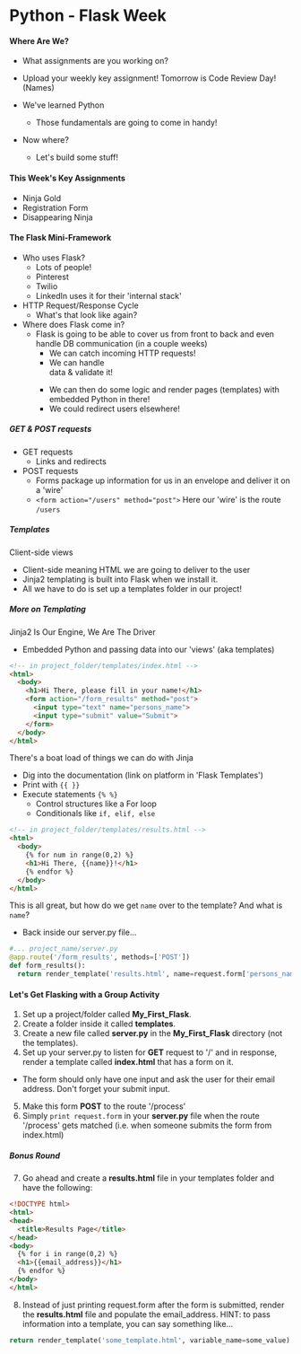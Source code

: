 # Python - Flask Week

#### Where Are We?
- What assignments are you working on?

- Upload your weekly key assignment! Tomorrow is Code Review Day! (Names)

- We've learned Python
  - Those fundamentals are going to come in handy!
- Now where?
  - Let's build some stuff!

#### This Week's Key Assignments
- Ninja Gold
- Registration Form
- Disappearing Ninja


#### The Flask Mini-Framework
- Who uses Flask?
  - Lots of people!
  - Pinterest
  - Twilio
  - LinkedIn uses it for their 'internal stack'
- HTTP Request/Response Cycle
  - What's that look like again?
- Where does Flask come in?
  - Flask is going to be able to cover us from front to back and even handle DB communication (in a couple weeks)
    - We can catch incoming HTTP requests!
    - We can handle <form> data & validate it!
    - We can then do some logic and render pages (templates) with embedded Python in there!
    - We could redirect users elsewhere!


##### GET & POST requests
- GET requests
  - Links and redirects
- POST requests
  - Forms package up information for us in an envelope and deliver it on a 'wire'
  - ```<form action="/users" method="post">``` Here our 'wire' is the route ```/users```

##### Templates
Client-side views  
  - Client-side meaning HTML we are going to deliver to the user
  - Jinja2 templating is built into Flask when we install it.
  - All we have to do is set up a templates folder in our project!

##### More on Templating
Jinja2 Is Our Engine, We Are The Driver
- Embedded Python and passing data into our 'views' (aka templates)
```html
<!-- in project_folder/templates/index.html -->
<html>
  <body>
    <h1>Hi There, please fill in your name!</h1>
    <form action="/form_results" method="post">
      <input type="text" name="persons_name">
      <input type="submit" value="Submit">
    </form>
  </body>
</html>
```
There's a boat load of things we can do with Jinja
  - Dig into the documentation (link on platform in 'Flask Templates')
  - Print with ```{{ }}```
  - Execute statements ```{% %}```
    - Control structures like a For loop
    - Conditionals like ```if, elif, else```

```html
<!-- in project_folder/templates/results.html -->
<html>
  <body>
    {% for num in range(0,2) %}
    <h1>Hi There, {{name}}!</h1>
    {% endfor %}
  </body>
</html>
```  
This is all great, but how do we get `name` over to the template?  And what is `name`?
  - Back inside our server.py file...
```python
#... project_name/server.py
@app.route('/form_results', methods=['POST'])
def form_results():
  return render_template('results.html', name=request.form['persons_name'])
```

#### Let's Get Flasking with a Group Activity
1. Set up a project/folder called <b>My_First_Flask</b>.  
2. Create a folder inside it called <b>templates</b>.
3. Create a new file called <b>server.py</b> in the <b>My_First_Flask</b> directory (not the templates).  
4. Set up your server.py to listen for <b>GET</b> request to '/' and in response, render a template called <b>index.html</b> that has a form on it.
  - The form should only have one input and ask the user for their email address. Don't forget your submit input.
5. Make this form <b>POST</b> to the route '/process'
6. Simply ```print request.form``` in your <b>server.py</b> file when the route '/process' gets matched (i.e. when someone submits the form from index.html)
##### Bonus Round
7. Go ahead and create a <b>results.html</b> file in your templates folder and have the following:
```html
<!DOCTYPE html>
<html>
<head>
  <title>Results Page</title>
</head>
<body>
  {% for i in range(0,2) %}
  <h1>{{email_address}}</h1>
  {% endfor %}
</body>
</html>
```
8. Instead of just printing request.form after the form is submitted, render the <b>results.html</b> file and populate the email_address.  HINT: to pass information into a template, you can say something like...
```python
return render_template('some_template.html', variable_name=some_value)
```
